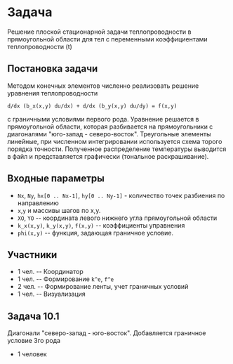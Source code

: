 Задача
======

Решение плоской стационарной задачи теплопроводности в прямоугольной области для
тел с переменными коэффициентами теплопроводности (t)

Постановка задачи
-----------------

Методом конечных элементов численно реализовать решение уравнения
теплопроводности
```
d/dx (b_x(x,y) du/dx) + d/dx (b_y(x,y) du/dy) = f(x,y)
```
с граничными условиями первого рода. Уравнение решается в прямоугольной области,
которая разбивается на прямоугольники с диагоналями "юго-запад - северо-восток".
Треугольные элементы линейные, при численном интегрировании используется схема
торого порядка точности. Полученное распределение температуры выводится в файл и
представляется графически (тональное раскрашивание).

Входные параметры
-----------------

* `Nx`, `Ny`, `hx[0 .. Nx-1]`, `hy[0 .. Ny-1]` - количество точек разбиения по направлению
* `x`,`y` и массивы шагов по x,y.
* `XO`, `YO` -- координата левого нижнего угла прямоугольной области
* `k_x(x,y)`, `k_y(x,y)`, `f(x,y)` -- коэффициенты управнения
* `phi(x,y)` -- функция, задающая граничное условие.

Участники
---------

* 1 чел. -- Координатор
* 1 чел. -- Формирование `k^e`, `f^e`
* 2 чел. -- Формирование ленты, учет граничных условий
* 1 чел. -- Визуализация

Задача 10.1
-----------

Диагонали "северо-запад - юго-восток". Добавляется граничное условие 3го рода
+ 1 человек

